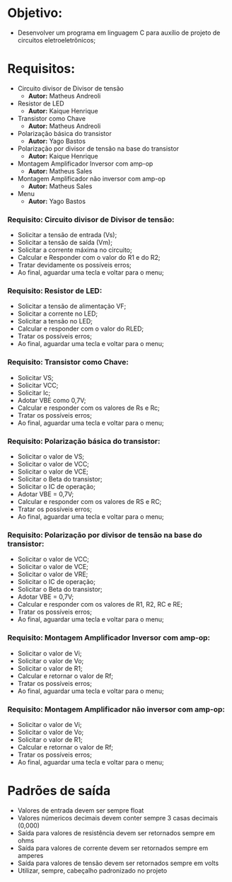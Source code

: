 
# **Objetivo:**
- Desenvolver um programa em linguagem C para auxílio de projeto de circuitos 	eletroeletrônicos;

# **Requisitos**:
- Circuito divisor de Divisor de tensão
  - **Autor:** Matheus Andreoli
- Resistor de LED
  - **Autor:** Kaique Henrique
- Transistor como Chave
  - **Autor:** Matheus Andreoli
- Polarização básica do transistor
  - **Autor:** Yago Bastos
- Polarização por divisor de tensão na base do transistor
  - **Autor:** Kaique Henrique
- Montagem Amplificador Inversor com amp-op
  - **Autor:** Matheus Sales
- Montagem Amplificador não inversor com amp-op
  - **Autor:** Matheus Sales
- Menu
  - **Autor:** Yago Bastos

### **Requisito: Circuito divisor de Divisor de tensão**:
- Solicitar a tensão de entrada (Vs);
- Solicitar a tensão de saída (Vm);
- Solicitar a corrente máxima no circuito;
- Calcular e Responder com o valor do R1 e do R2;
- Tratar devidamente os possíveis erros;
- Ao final, aguardar uma tecla e voltar para o menu;

### **Requisito: Resistor de LED**:
- Solicitar a tensão de alimentação VF;
- Solicitar a corrente no LED;
- Solicitar a tensão no LED;
- Calcular e responder com o valor do RLED; 
- Tratar os possíveis erros;
- Ao final, aguardar uma tecla e voltar para o menu;

### **Requisito: Transistor como Chave**:
- Solicitar VS;
- Solicitar VCC;
- Solicitar Ic;
- Adotar VBE como 0,7V;
- Calcular e responder com os valores de Rs e Rc;
- Tratar os possíveis erros;
- Ao final, aguardar uma tecla e voltar para o menu;

### **Requisito: Polarização básica do transistor**:
- Solicitar o valor de VS;
- Solicitar o valor de VCC;
- Solicitar o valor de VCE;
- Solicitar o Beta do transistor;
- Solicitar o IC de operação;
- Adotar VBE = 0,7V;
- Calcular e responder com os valores de RS e RC;
- Tratar os possíveis erros;
- Ao final, aguardar uma tecla e voltar para o menu;

### **Requisito: Polarização por divisor de tensão na base do transistor**:
- Solicitar o valor de VCC;
- Solicitar o valor de VCE;
- Solicitar o valor de VRE;
- Solicitar o IC de operação;
- Solicitar o Beta do transistor;
- Adotar VBE = 0,7V;
- Calcular e responder com os valores de R1, R2, RC e RE;
- Tratar os possíveis erros;
- Ao final, aguardar uma tecla e voltar para o menu;

### **Requisito: Montagem Amplificador Inversor com amp-op**:
- Solicitar o valor de Vi;
- Solicitar o valor de Vo;
- Solicitar o valor de R1;
- Calcular e retornar o valor de Rf;
- Tratar os possíveis erros;
- Ao final, aguardar uma tecla e voltar para o menu;

### **Requisito: Montagem Amplificador não inversor com amp-op**:
- Solicitar o valor de Vi;
- Solicitar o valor de Vo;
- Solicitar o valor de R1;
- Calcular e retornar o valor de Rf;
- Tratar os possíveis erros;
- Ao final, aguardar uma tecla e voltar para o menu;

# Padrões de saída
- Valores de entrada devem ser sempre float
- Valores númericos decimais devem conter sempre 3 casas decimais (0,000)
- Saída para valores de resistência devem ser retornados sempre em ohms
- Saída para valores de corrente devem ser retornados sempre em amperes
- Saída para valores de tensão devem ser retornados sempre em volts
- Utilizar, sempre, cabeçalho padronizado no projeto
